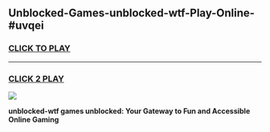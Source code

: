 
## Unblocked-Games-unblocked-wtf-Play-Online-#uvqei
<h3>
<a href="https://premium.freeplayer.one?title=unblocked-wtf&ref=27F">CLICK TO PLAY</a></h3>
<hr>

<h3>
<a href="https://premium.freeplayer.one?title=unblocked-wtf&ref=27F">CLICK 2 PLAY</a>
  
</h3>

<a href="https://premium.freeplayer.one?title=unblocked-wtf&ref=27F"><img src="https://clearcache.store/games.png"></a>


**unblocked-wtf games unblocked: Your Gateway to Fun and Accessible Online Gaming**
